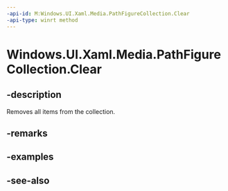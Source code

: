 ```yaml
---
-api-id: M:Windows.UI.Xaml.Media.PathFigureCollection.Clear
-api-type: winrt method
---
```


<!-- Method syntax
public void Clear()
-->

# Windows.UI.Xaml.Media.PathFigureCollection.Clear

## -description
Removes all items from the collection.



## -remarks


## -examples

## -see-also
